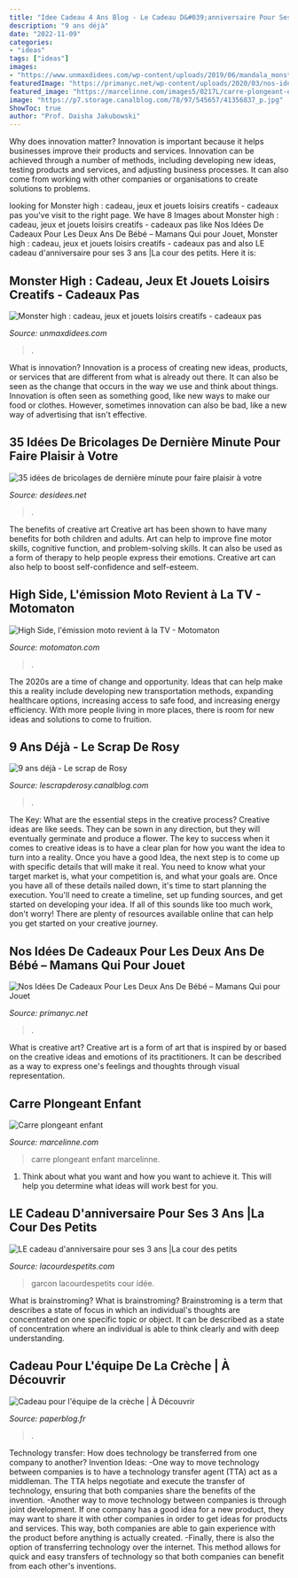 ```yaml
---
title: "Idee Cadeau 4 Ans Blog - Le Cadeau D&#039;anniversaire Pour Ses 3 Ans |la Cour Des Petits"
description: "9 ans déjà"
date: "2022-11-09"
categories:
- "ideas"
tags: ["ideas"]
images:
- "https://www.unmaxdidees.com/wp-content/uploads/2019/06/mandala_monster_high-1200x675.jpg"
featuredImage: "https://primanyc.net/wp-content/uploads/2020/03/nos-idees-de-cadeaux-pour-les-deux-ans-de-bebe-mamans-qui-pour-jouet-2-ans-garcon-1200x1182.jpg"
featured_image: "https://marcelinne.com/images5/0217L/carre-plongeant-enfant/carre-plongeant-enfant-70.jpg"
image: "https://p7.storage.canalblog.com/78/97/545657/41356837_p.jpg"
ShowToc: true
author: "Prof. Daisha Jakubowski"
---
```



Why does innovation matter?
Innovation is important because it helps businesses improve their products and services. Innovation can be achieved through a number of methods, including developing new ideas, testing products and services, and adjusting business processes. It can also come from working with other companies or organisations to create solutions to problems.

	

		
looking for Monster high : cadeau, jeux et jouets loisirs creatifs - cadeaux pas you've visit to the right page. We have 8 Images about Monster high : cadeau, jeux et jouets loisirs creatifs - cadeaux pas like Nos Idées De Cadeaux Pour Les Deux Ans De Bébé – Mamans Qui pour Jouet, Monster high : cadeau, jeux et jouets loisirs creatifs - cadeaux pas and also LE cadeau d&#039;anniversaire pour ses 3 ans |La cour des petits. Here it is:
		
    
## Monster High : Cadeau, Jeux Et Jouets Loisirs Creatifs - Cadeaux Pas

<img loading=lazy src="https://www.unmaxdidees.com/wp-content/uploads/2019/06/mandala_monster_high-1200x675.jpg" onerror="this.onerror=null;this.src='https://tse1.mm.bing.net/th?id=OIP.HcmnMGRPoOR_wPRD_SD1ewHaEK&amp;pid=15.1';" alt="Monster high : cadeau, jeux et jouets loisirs creatifs - cadeaux pas">

_Source: unmaxdidees.com_

>. 

	

What is innovation?
Innovation is a process of creating new ideas, products, or services that are different from what is already out there. It can also be seen as the change that occurs in the way we use and think about things. Innovation is often seen as something good, like new ways to make our food or clothes. However, sometimes innovation can also be bad, like a new way of advertising that isn't effective.

    
## 35 Idées De Bricolages De Dernière Minute Pour Faire Plaisir à Votre

<img loading=lazy src="http://desidees.net/wp-content/uploads/2016/05/cbyclemence.jpg" onerror="this.onerror=null;this.src='https://tse2.mm.bing.net/th?id=OIP.QOz12zj7RUc0f8ZAu8MBDAHaLH&amp;pid=15.1';" alt="35 idées de bricolages de dernière minute pour faire plaisir à votre">

_Source: desidees.net_

>. 

	

The benefits of creative art
Creative art has been shown to have many benefits for both children and adults. Art can help to improve fine motor skills, cognitive function, and problem-solving skills. It can also be used as a form of therapy to help people express their emotions. Creative art can also help to boost self-confidence and self-esteem.

    
## High Side, L&#039;émission Moto Revient à La TV - Motomaton

<img loading=lazy src="https://www.motomaton.com/wp-content/uploads/2017/05/QPY6KZe5.jpeg" onerror="this.onerror=null;this.src='https://tse3.mm.bing.net/th?id=OIP.YvQg9m33N_Gg5hoOSgNtXwHaHa&amp;pid=15.1';" alt="High Side, l&#039;émission moto revient à la TV - Motomaton">

_Source: motomaton.com_

>. 

	

The 2020s are a time of change and opportunity. Ideas that can help make this a reality include developing new transportation methods, expanding healthcare options, increasing access to safe food, and increasing energy efficiency. With more people living in more places, there is room for new ideas and solutions to come to fruition.

    
## 9 Ans Déjà - Le Scrap De Rosy

<img loading=lazy src="https://p7.storage.canalblog.com/78/97/545657/41356837_p.jpg" onerror="this.onerror=null;this.src='https://tse2.mm.bing.net/th?id=OIP.g_OQbasVDY1FlJccFfjQOQHaKQ&amp;pid=15.1';" alt="9 ans déjà - Le scrap de Rosy">

_Source: lescrapderosy.canalblog.com_

>. 

	

The Key: What are the essential steps in the creative process?
Creative ideas are like seeds. They can be sown in any direction, but they will eventually germinate and produce a flower. The key to success when it comes to creative ideas is to have a clear plan for how you want the idea to turn into a reality. Once you have a good Idea, the next step is to come up with specific details that will make it real. You need to know what your target market is, what your competition is, and what your goals are. Once you have all of these details nailed down, it's time to start planning the execution. You'll need to create a timeline, set up funding sources, and get started on developing your idea. If all of this sounds like too much work, don't worry! There are plenty of resources available online that can help you get started on your creative journey.

    
## Nos Idées De Cadeaux Pour Les Deux Ans De Bébé – Mamans Qui Pour Jouet

<img loading=lazy src="https://primanyc.net/wp-content/uploads/2020/03/nos-idees-de-cadeaux-pour-les-deux-ans-de-bebe-mamans-qui-pour-jouet-2-ans-garcon-1200x1182.jpg" onerror="this.onerror=null;this.src='https://tse3.mm.bing.net/th?id=OIP.1Kubu1tFBAmHBDoHJ0iz5AHaHS&amp;pid=15.1';" alt="Nos Idées De Cadeaux Pour Les Deux Ans De Bébé – Mamans Qui pour Jouet">

_Source: primanyc.net_

>. 

	

What is creative art?
Creative art is a form of art that is inspired by or based on the creative ideas and emotions of its practitioners. It can be described as a way to express one's feelings and thoughts through visual representation.

    
## Carre Plongeant Enfant

<img loading=lazy src="https://marcelinne.com/images5/0217L/carre-plongeant-enfant/carre-plongeant-enfant-70.jpg" onerror="this.onerror=null;this.src='https://tse3.mm.bing.net/th?id=OIP.QgRlUN1S6uIwM5aTUcgO0wAAAA&amp;pid=15.1';" alt="Carre plongeant enfant">

_Source: marcelinne.com_

>carre plongeant enfant marcelinne. 

	

1. Think about what you want and how you want to achieve it. This will help you determine what ideas will work best for you. 

    
## LE Cadeau D&#039;anniversaire Pour Ses 3 Ans |La Cour Des Petits

<img loading=lazy src="https://www.lacourdespetits.com/wp-content/uploads/2015/05/Cadeau-anniversaire-3-ans.jpg" onerror="this.onerror=null;this.src='https://tse3.mm.bing.net/th?id=OIP.MXuYJDO9qEb0aa4VaVow-wHaJ4&amp;pid=15.1';" alt="LE cadeau d&#039;anniversaire pour ses 3 ans |La cour des petits">

_Source: lacourdespetits.com_

>garcon lacourdespetits cour idée. 

	

What is brainstroming?
What is brainstroming? Brainstroming is a term that describes a state of focus in which an individual's thoughts are concentrated on one specific topic or object. It can be described as a state of concentration where an individual is able to think clearly and with deep understanding.

    
## Cadeau Pour L&#039;équipe De La Crèche | À Découvrir

<img loading=lazy src="http://media.paperblog.fr/i/565/5653851/cadeau-lequipe-creche-L-g5Om8b.jpeg" onerror="this.onerror=null;this.src='https://tse1.mm.bing.net/th?id=OIP.9cXxL0-jbOd8A-2vd0CwdAHaE8&amp;pid=15.1';" alt="Cadeau pour l&#039;équipe de la crèche | À Découvrir">

_Source: paperblog.fr_

>. 

	

Technology transfer: How does technology be transferred from one company to another?
Invention Ideas: 
-One way to move technology between companies is to have a technology transfer agent (TTA) act as a middleman. The TTA helps negotiate and execute the transfer of technology, ensuring that both companies share the benefits of the invention. 
-Another way to move technology between companies is through joint development. If one company has a good idea for a new product, they may want to share it with other companies in order to get ideas for products and services. This way, both companies are able to gain experience with the product before anything is actually created. 
-Finally, there is also the option of transferring technology over the internet. This method allows for quick and easy transfers of technology so that both companies can benefit from each other's inventions.

